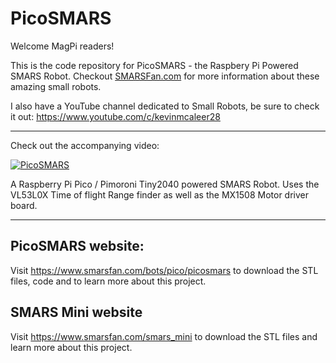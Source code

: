 # PicoSMARS
Welcome MagPi readers!

This is the code repository for PicoSMARS - the Raspbery Pi Powered SMARS Robot. Checkout [SMARSFan.com](https://www.smarsfan.com) for more information about these amazing small robots. 

I also have a YouTube channel dedicated to Small Robots, be sure to check it out: <https://www.youtube.com/c/kevinmcaleer28>

---

Check out the accompanying video:

[![PicoSMARS](https://img.youtube.com/vi/Gl4o4iHPvDM/0.jpg)](https://www.youtube.com/watch?v=Gl4o4iHPvDM)

A Raspberry Pi Pico / Pimoroni Tiny2040 powered SMARS Robot.
Uses the VL53L0X Time of flight Range finder as well as the MX1508 Motor driver board.

---

## PicoSMARS website:
Visit <https://www.smarsfan.com/bots/pico/picosmars> to download the STL files, code and to learn more about this project.

## SMARS Mini website
Visit <https://www.smarsfan.com/smars_mini> to download the STL files and learn more about this project.
